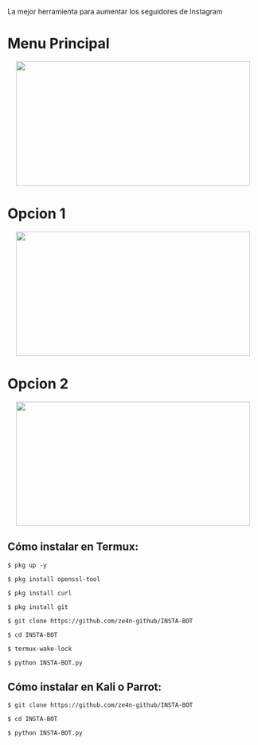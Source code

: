 La mejor herramienta para aumentar los seguidores de Instagram



# Menu Principal
<p align="center">
  <img src="https://ibb.co/TMGvSPq" width="470" height="250">
</p>

# Opcion 1

<p align="center">
  <img src="https://postimg.cc/WqkT4dC7" width="470" height="250">
</p>




# Opcion 2

<p align="center">
  <img src="https://postimg.cc/fkGMrvSq" width="470" height="250">
</p>




## Cómo instalar en Termux:

`$ pkg up -y`

`$ pkg install openssl-tool`

`$ pkg install curl`

`$ pkg install git`

`$ git clone https://github.com/ze4n-github/INSTA-BOT`

`$ cd INSTA-BOT`

`$ termux-wake-lock`

`$ python INSTA-BOT.py`



## Cómo instalar en Kali o Parrot:
`$ git clone https://github.com/ze4n-github/INSTA-BOT`

`$ cd INSTA-BOT`

`$ python INSTA-BOT.py`



